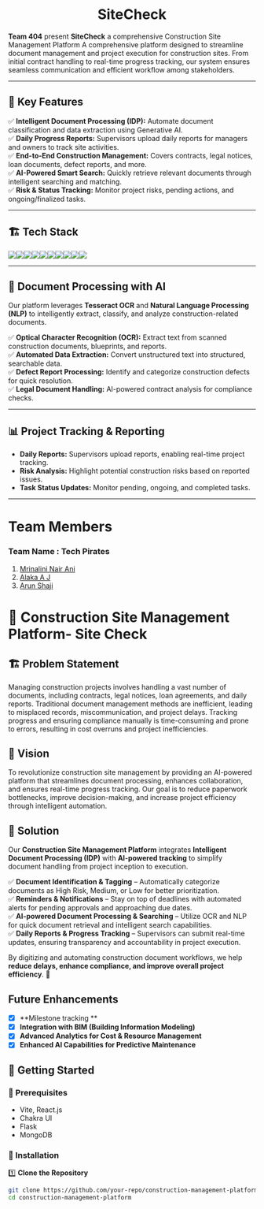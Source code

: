 # **<div align="center"> SiteCheck </div>**  
**Team 404** present **SiteCheck** a comprehensive Construction Site Management Platform
A comprehensive platform designed to streamline document management and project execution for construction sites. From initial contract handling to real-time progress tracking, our system ensures seamless communication and efficient workflow among stakeholders.

---

## 🚀 Key Features  
✅ **Intelligent Document Processing (IDP):** Automate document classification and data extraction using Generative AI.  
✅ **Daily Progress Reports:** Supervisors upload daily reports for managers and owners to track site activities.  
✅ **End-to-End Construction Management:** Covers contracts, legal notices, loan documents, defect reports, and more.  
✅ **AI-Powered Smart Search:** Quickly retrieve relevant documents through intelligent searching and matching.  
✅ **Risk & Status Tracking:** Monitor project risks, pending actions, and ongoing/finalized tasks.  

---

## 🏗️ Tech Stack  
<img src="https://img.shields.io/badge/Vite-B73BFE?style=for-the-badge&logo=vite&logoColor=FFD62E"><img src="https://img.shields.io/badge/React-20232A?style=for-the-badge&logo=react&logoColor=61DAFB"><img src="https://img.shields.io/badge/ChakraUI-38B2AC?style=for-the-badge&logo=chakraui&logoColor=white"><img src="https://img.shields.io/badge/Vision_Transformer-0081A7?style=for-the-badge&logo=pytorch&logoColor=white"><img src="https://img.shields.io/badge/Firebase-FFCA28?style=for-the-badge&logo=firebase&logoColor=black"><img src="https://img.shields.io/badge/Tesseract-43853D?style=for-the-badge&logo=tesseract&logoColor=white"><img src="https://img.shields.io/badge/JavaScript-323330?style=for-the-badge&logo=javascript&logoColor=F7DF1E"><img src="https://img.shields.io/badge/React_Router-CA4245?style=for-the-badge&logo=react-router&logoColor=white"><img src="https://img.shields.io/badge/CSS3-1572B6?style=for-the-badge&logo=css3&logoColor=white"><img src="https://img.shields.io/badge/MongoDB-47A248?style=for-the-badge&logo=mongodb&logoColor=white">

---

## 📂 Document Processing with AI  
Our platform leverages **Tesseract OCR** and **Natural Language Processing (NLP)** to intelligently extract, classify, and analyze construction-related documents.  

✅ **Optical Character Recognition (OCR):** Extract text from scanned construction documents, blueprints, and reports.  
✅ **Automated Data Extraction:** Convert unstructured text into structured, searchable data.  
✅ **Defect Report Processing:** Identify and categorize construction defects for quick resolution.  
✅ **Legal Document Handling:** AI-powered contract analysis for compliance checks.  

---

## 📊 Project Tracking & Reporting  
- **Daily Reports:** Supervisors upload reports, enabling real-time project tracking.  
- **Risk Analysis:** Highlight potential construction risks based on reported issues.  
- **Task Status Updates:** Monitor pending, ongoing, and completed tasks.  

---

# Team Members
### **Team Name** : Tech Pirates
1. [Mrinalini Nair Ani](https://github.com/hacksh4w/)
1. [Alaka A J](https://github.com/alaka03aj)
1. [Arun Shaji](https://github.com/4run280)

# 🚧 Construction Site Management Platform- Site Check

## 🏗️ Problem Statement  
Managing construction projects involves handling a vast number of documents, including contracts, legal notices, loan agreements, and daily reports. Traditional document management methods are inefficient, leading to misplaced records, miscommunication, and project delays. Tracking progress and ensuring compliance manually is time-consuming and prone to errors, resulting in cost overruns and project inefficiencies.  

## 🎯 Vision  
To revolutionize construction site management by providing an AI-powered platform that streamlines document processing, enhances collaboration, and ensures real-time progress tracking. Our goal is to reduce paperwork bottlenecks, improve decision-making, and increase project efficiency through intelligent automation.  

## 🔨 Solution  
Our **Construction Site Management Platform** integrates **Intelligent Document Processing (IDP)** with **AI-powered tracking** to simplify document handling from project inception to execution.  

✅ **Document Identification & Tagging** – Automatically categorize documents as High Risk, Medium, or Low for better prioritization.  
✅ **Reminders & Notifications** – Stay on top of deadlines with automated alerts for pending approvals and approaching due dates.  
✅ **AI-powered Document Processing & Searching** – Utilize OCR and NLP for quick document retrieval and intelligent search capabilities.  
✅ **Daily Reports & Progress Tracking** – Supervisors can submit real-time updates, ensuring transparency and accountability in project execution.  

By digitizing and automating construction document workflows, we help **reduce delays, enhance compliance, and improve overall project efficiency**. 🚀  

## Future Enhancements 
- [x] **Milestone tracking **
- [x] **Integration with BIM (Building Information Modeling)**
- [x] **Advanced Analytics for Cost & Resource Management**
- [x] **Enhanced AI Capabilities for Predictive Maintenance**

## 🚀 Getting Started  

### 🔹 Prerequisites  
- Vite, React.js
- Chakra UI
- Flask 
- MongoDB  

### 🔹 Installation  

1️⃣ **Clone the Repository**  
```bash
git clone https://github.com/your-repo/construction-management-platform.git
cd construction-management-platform
